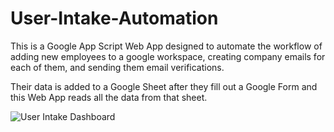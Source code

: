 # User-Intake-Automation
This is a Google App Script Web App designed to automate the workflow of adding new employees to a google workspace, creating company emails for each of them, and sending them email verifications. 

Their data is added to a Google Sheet after they fill out a Google Form and this Web App reads all the data from that sheet.



![User Intake Dashboard](https://user-images.githubusercontent.com/46388269/166128016-213c61e9-2d3f-4395-ba87-cd8f831b98da.png)
